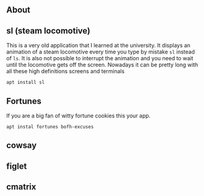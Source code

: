 ## About

## sl (steam locomotive)

This is a very old application that I learned at the university. It displays 
an animation of a steam locomotive every time you type by mistake `sl` instead
of `ls`. It is also not possible to interrupt the animation and you need to
wait until the locomotive gets off the screen. Nowadays it can be pretty long
with all these high definitions screens and terminals

	apt install sl

## Fortunes

If you are a big fan of witty fortune cookies this your app.


	apt instal fortunes bofh-excuses

## cowsay


## figlet 


## cmatrix
